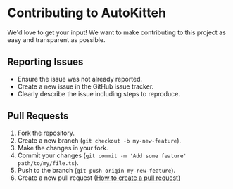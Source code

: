 # Contributing to AutoKitteh

We'd love to get your input! We want to make contributing to this project as easy and transparent as possible.

## Reporting Issues

- Ensure the issue was not already reported.
- Create a new issue in the GitHub issue tracker.
- Clearly describe the issue including steps to reproduce.

## Pull Requests

1. Fork the repository.
2. Create a new branch (`git checkout -b my-new-feature`).
3. Make the changes in your fork.
4. Commit your changes (`git commit -m 'Add some feature' path/to/my/file.ts`).
5. Push to the branch (`git push origin my-new-feature`).
6. Create a new pull request ([How to create a pull request](https://docs.github.com/en/pull-requests/collaborating-with-pull-requests/proposing-changes-to-your-work-with-pull-requests/creating-a-pull-request))

